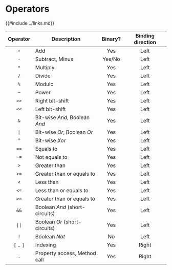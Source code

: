 Operators
=========

{{#include ../links.md}}

|     Operator      | Description                    | Binary? | Binding direction |
| :---------------: | ------------------------------ | :-----: | :---------------: |
|        `+`        | Add                            |   Yes   |       Left        |
|        `-`        | Subtract, Minus                | Yes/No  |       Left        |
|        `*`        | Multiply                       |   Yes   |       Left        |
|        `/`        | Divide                         |   Yes   |       Left        |
|        `%`        | Modulo                         |   Yes   |       Left        |
|        `~`        | Power                          |   Yes   |       Left        |
|       `>>`        | Right bit-shift                |   Yes   |       Left        |
|       `<<`        | Left bit-shift                 |   Yes   |       Left        |
|        `&`        | Bit-wise _And_, Boolean _And_  |   Yes   |       Left        |
|  <code>\|</code>  | Bit-wise _Or_, Boolean _Or_    |   Yes   |       Left        |
|        `^`        | Bit-wise _Xor_                 |   Yes   |       Left        |
|       `==`        | Equals to                      |   Yes   |       Left        |
|       `~=`        | Not equals to                  |   Yes   |       Left        |
|        `>`        | Greater than                   |   Yes   |       Left        |
|       `>=`        | Greater than or equals to      |   Yes   |       Left        |
|        `<`        | Less than                      |   Yes   |       Left        |
|       `<=`        | Less than or equals to         |   Yes   |       Left        |
|       `>=`        | Greater than or equals to      |   Yes   |       Left        |
|       `&&`        | Boolean _And_ (short-circuits) |   Yes   |       Left        |
| <code>\|\|</code> | Boolean _Or_ (short-circuits)  |   Yes   |       Left        |
|        `!`        | Boolean _Not_                  |   No    |       Left        |
|    `[` .. `]`     | Indexing                       |   Yes   |       Right       |
|        `.`        | Property access, Method call   |   Yes   |       Right       |
